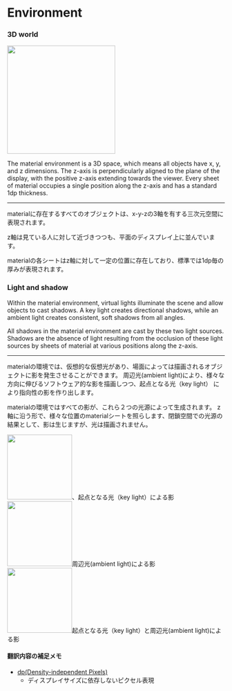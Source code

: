Environment
===

### 3D world

<img src="http://material-design.storage.googleapis.com/publish/v_1/quantumexternal/0Bx4BSt6jniD7UXpQYWltVjNPWXc/whatismaterial_environment_3d.png" height="250" ><br />

The material environment is a 3D space, which means all objects have x, y, and z dimensions. The z-axis is perpendicularly aligned to the plane of the display, with the positive z-axis extending towards the viewer. Every sheet of material occupies a single position along the z-axis and has a standard 1dp thickness.

---

materialに存在するすべてのオブジェクトは、x-y-zの3軸を有する三次元空間に表現されます。

z軸は見ている人に対して近づきつつも、平面のディスプレイ上に並んでいます。

materialの各シートはz軸に対して一定の位置に存在しており、標準では1dp毎の厚みが表現されます。


### Light and shadow

Within the material environment, virtual lights illuminate the scene and allow objects to cast shadows. 
A key light creates directional shadows, while an ambient light creates consistent, soft shadows from all angles.

All shadows in the material environment are cast by these two light sources. 
Shadows are the absence of light resulting from the occlusion of these light sources by sheets of material at various positions along the z-axis.

---
materialの環境では、仮想的な仮想光があり、場面によっては描画されるオブジェクトに影を発生させることができます。
周辺光(ambient light)により、様々な方向に伸びるソフトウェア的な影を描画しつつ、起点となる光（key light） により指向性の影を作り出します。

materialの環境ではすべての影が、これら２つの光源によって生成されます。
z軸に沿う形で、様々な位置のmaterialシートを照らします、閉鎖空間での光源の結果として、影は生じますが、光は描画されません。

<img src="http://material-design.storage.googleapis.com/publish/v_1/quantumexternal/0Bx4BSt6jniD7aUEtMG1ielNEaEk/whatismaterial_environment_shadow1.png" height="150" >、起点となる光（key light）による影<br />
<img src="http://material-design.storage.googleapis.com/publish/v_1/quantumexternal/0Bx4BSt6jniD7ZlNXZTJFX245YUE/whatismaterial_environment_shadow2.png" height="150" >周辺光(ambient light)による影<br />
<img src="http://material-design.storage.googleapis.com/publish/v_1/quantumexternal/0Bx4BSt6jniD7Z19QQzFJWXhYT0E/whatismaterial_environment_shadow3.png" height="150" >起点となる光（key light）と周辺光(ambient light)による影<br />



####  翻訳内容の補足メモ

 + [dp(Density-independent Pixels)](http://developer.android.com/guide/topics/resources/more-resources.html#Dimension)
    + ディスプレイサイズに依存しないピクセル表現

